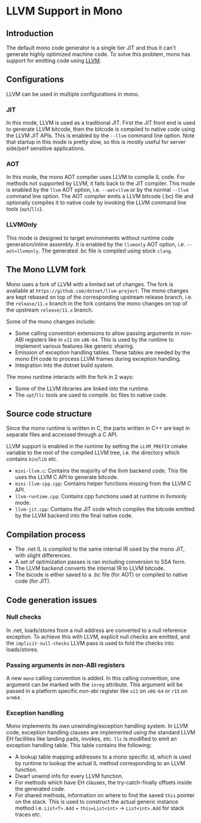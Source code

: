 # LLVM Support in Mono

## Introduction

The default mono code generator is a single tier JIT and thus it can't generate highly optimized machine code.
To solve this problem, mono has support for emitting code using [LLVM](www.llvm.org).

## Configurations

LLVM can be used in multiple configurations in mono.

### JIT

In this mode, LLVM is used as a traditional JIT. First the JIT front end is used to generate LLVM
bitcode, then the bitcode is compiled to native code using the LLVM JIT APIs. This is enabled by the
`--llvm` command line option. Note that startup in this mode is pretty slow, so this is mostly useful for
server side/perf sensitive applications.

### AOT

In this mode, the mono AOT compiler uses LLVM to compile IL code. For methods not supported by LLVM, it fails back
to the JIT compiler. This mode is enabled by the `llvm` AOT option, i.e. `--aot=llvm` or by the normal `--llvm`
command line option. The AOT compiler emits a LLVM bitcode (.bc) file and optionally compiles it to native code
by invoking the LLVM command line tools (`opt`/`llc`).

### LLVMOnly

This mode is designed to target environments without runtime code generation/inline assembly. It is enabled by the
`llvmonly` AOT option, i.e. `--aot=llvmonly`. The generated .bc file is compiled using stock `clang`.

## The Mono LLVM fork

Mono uses a fork of LLVM with a limited set of changes. The fork is available at `https://github.com/dotnet/llvm-project`.
The mono changes are kept rebased on top of the corresponding upstream release branch, i.e. the `release/11.x` branch
in the fork contains the mono changes on top of the upstream `release/11.x` branch.

Some of the mono changes include:
* Some calling convention extensions to allow passing arguments in non-ABI registers like in `x11` on `x86-64`. This is
used by the runtime to implement various features like generic sharing.
* Emission of exception handling tables. These tables are needed by the mono EH code to process LLVM frames during
exception handling.
* Integration into the dotnet build system.

The mono runtime interacts with the fork in 2 ways:
* Some of the LLVM libraries are linked into the runtime.
* The `opt`/`llc` tools are used to compile .bc files to native code.

## Source code structure

Since the mono runtime is written in C, the parts written in C++ are kept in separate files and accessed through a
C API.

LLVM support is enabled in the runtime by setting the `LLVM_PREFIX` cmake variable to the root of the compiled LLVM
tree, i.e. the directory which contains `bin`/`lib` etc.

* `mini-llvm.c`: Contains the majority of the llvm backend code. This file uses the LLVM C API to generate bitcode.
* `mini-llvm-cpp.cpp`: Contains helper functions missing from the LLVM C API.
* `llvm-runtime.cpp`: Contains cpp functions used at runtime in llvmonly mode.
* `llvm-jit.cpp`: Contains the JIT code which compiles the bitcode emitted by the LLVM backend into the final native code.

## Compilation process

* The .net IL is compiled to the same internal IR used by the mono JIT, with slight differences.
* A set of optimization passes is ran including conversion to SSA form.
* The LLVM backend converts the internal IR to LLVM bitcode.
* The bicode is either saved to a .bc file (for AOT) or compiled to native code (for JIT).

## Code generation issues

### Null checks

In .net, loads/stores from a null address are converted to a null reference exception. To achieve this with LLVM,
explicit null checks are emitted, and the `implicit-null-checks` LLVM pass is used to fold the checks into loads/stores.

### Passing arguments in non-ABI registers

A new `mono` calling convention is added. In this calling convention, one argument can be marked with the `inreg` attribute.
This argument will be passed in a platform specific non-abi register like `x11` on `x86-64` or `r15` on `arm64`.

### Exception handling

Mono implements its own unwinding/exception handling system. In LLVM code, exception handling clauses are implemented using the
standard LLVM EH facilities like landing pads, invokes, etc. `llc` is modified to emit an exception handling table.
This table contains the following:
* A lookup table mapping addresses to a mono specific id, which is used by runtime to lookup the actual IL method corresponding
to an LLVM function.
* Dwarf unwind info for every LLVM function.
* For methods which have EH clauses, the try-catch-finally offsets inside the generated code.
* For shared methods, information on where to find the saved `this` pointer on the stack. This is used to construct the
actual generic instance method i.e. `List<T>.Add` + `this=List<int>` -> `List<int>.Add` for stack traces etc.
